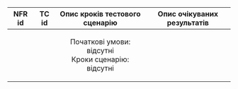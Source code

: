 |NFR id|	TC id|	Опис кроків тестового сценарію|	Опис очікуваних результатів|
|------|-------|--------------------------------|----------------------------|
|||<p align="center">Початкові умови: відсутні <br>Кроки сценарію: відсутні </p>||

